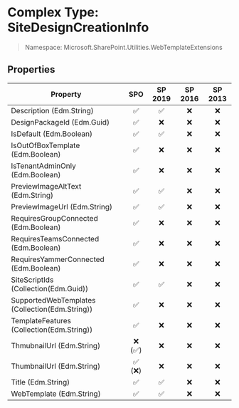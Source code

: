 # Complex Type: SiteDesignCreationInfo

> Namespace: Microsoft.SharePoint.Utilities.WebTemplateExtensions

## Properties

Property | SPO | SP 2019 | SP 2016 | SP 2013
----------|:---:|:-------:|:-------:|:-------:
Description (Edm.String) | ✅ | ✅ | ❌ | ❌
DesignPackageId (Edm.Guid) | ✅ | ❌ | ❌ | ❌
IsDefault (Edm.Boolean) | ✅ | ✅ | ❌ | ❌
IsOutOfBoxTemplate (Edm.Boolean) | ✅ | ❌ | ❌ | ❌
IsTenantAdminOnly (Edm.Boolean) | ✅ | ❌ | ❌ | ❌
PreviewImageAltText (Edm.String) | ✅ | ✅ | ❌ | ❌
PreviewImageUrl (Edm.String) | ✅ | ✅ | ❌ | ❌
RequiresGroupConnected (Edm.Boolean) | ✅ | ❌ | ❌ | ❌
RequiresTeamsConnected (Edm.Boolean) | ✅ | ❌ | ❌ | ❌
RequiresYammerConnected (Edm.Boolean) | ✅ | ❌ | ❌ | ❌
SiteScriptIds (Collection(Edm.Guid)) | ✅ | ✅ | ❌ | ❌
SupportedWebTemplates (Collection(Edm.String)) | ✅ | ❌ | ❌ | ❌
TemplateFeatures (Collection(Edm.String)) | ✅ | ❌ | ❌ | ❌
ThmubnailUrl (Edm.String) | ❌ (✅) | ❌ | ❌ | ❌
ThumbnailUrl (Edm.String) | ✅ (❌) | ❌ | ❌ | ❌
Title (Edm.String) | ✅ | ✅ | ❌ | ❌
WebTemplate (Edm.String) | ✅ | ✅ | ❌ | ❌